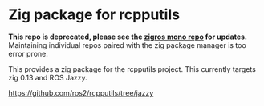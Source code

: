 # Zig package for rcpputils

**This repo is deprecated, please see the [zigros mono repo](https://github.com/zig-robotics/zigros) for updates.**
Maintaining individual repos paired with the zig package manager is too error prone.

This provides a zig package for the rcpputils project.
This currently targets zig 0.13 and ROS Jazzy.

https://github.com/ros2/rcpputils/tree/jazzy
